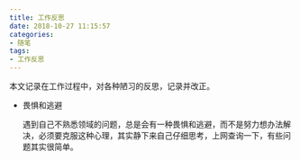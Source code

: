 ```yaml
---
title: 工作反思
date: 2018-10-27 11:15:57
categories: 
- 随笔
tags:
- 工作反思
---
```



本文记录在工作过程中，对各种陋习的反思，记录并改正。

* 畏惧和逃避

	遇到自己不熟悉领域的问题，总是会有一种畏惧和逃避，而不是努力想办法解决，必须要克服这种心理，其实静下来自己仔细思考，上网查询一下，有些问题其实很简单。

